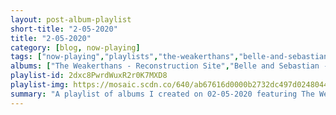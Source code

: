 ```yaml
---
layout: post-album-playlist
short-title: "2-05-2020"
title: "2-05-2020"
category: [blog, now-playing]
tags: ["now-playing","playlists","the-weakerthans","belle-and-sebastian","jakey","jakey","jakey","jakey","jakey","jakey","green-day","various-artists","various-artists","mock-orange","mock-orange","mock-orange","various-artists","streetlight-manifesto"]
albums: ["The Weakerthans - Reconstruction Site","Belle and Sebastian - Days of the Bagnold Summer","Jakey - Not Dead Yet","Jakey - Moby Dick","Jakey - Medium","Jakey - Saintlike","Jakey - South Dakota","Jakey - Cafeteria","Green Day - Father of All...","Various Artists - Funeral","Various Artists - ASCENSION","Mock Orange - Daniels e.p. 2","Mock Orange - A Twenty Band Compilation","Mock Orange - Neo Travel Kit","Various Artists - A Collection of Bees, Pt. 1","Streetlight Manifesto - Somewhere in the Between"]
playlist-id: 2dxc8PwrdWuxR2r0K7MXD8
playlist-img: https://mosaic.scdn.co/640/ab67616d0000b2732dc497d02480446b7eed9c58ab67616d0000b2734769c91060c04fee0ee3a511ab67616d0000b27349975866363b47754b3b1fe1ab67616d0000b273a7fc8aed0ce5a33da92b74f2
summary: "A playlist of albums I created on 02-05-2020 featuring The Weakerthans, Belle and Sebastian, Jakey, Jakey, Jakey, Jakey, Jakey, Jakey, Green Day, Various Artists, Various Artists, Mock Orange, Mock Orange, Mock Orange, Various Artists, and Streetlight Manifesto"
---
```

